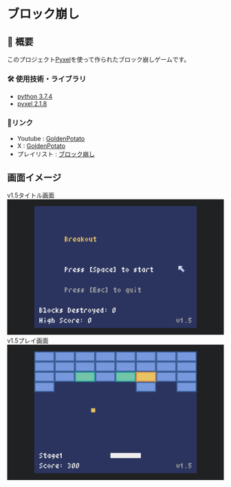 # ブロック崩し

## 📖 概要
 このプロジェクト[Pyxel](https://github.com/kitao/pyxel)を使って作られたブロック崩しゲームです。

### 🛠 使用技術・ライブラリ
- [python 3.7.4](https://www.python.org/)  
- [pyxel 2.1.8](https://github.com/kitao/pyxel)

### 🔗リンク
- Youtube : [GoldenPotato](https://www.youtube.com/@GoldenPotato-jp)
- X : [GoldenPotato](https://x.com/GoldenPotatoJP)
- プレイリスト : [ブロック崩し](https://www.youtube.com/playlist?list=PL19PnukweuV7n2m9Hb5-684deBH8FeJWo)

## 画面イメージ

 v1.5タイトル画面  
![v1.5タイトル画面](images/スクリーンショット%202025-06-04%2021.17.34.jpg)
 v1.5プレイ画面 
![v1.5プレイ画面](images/スクリーンショット%202025-06-04%2021.15.48.jpg) 